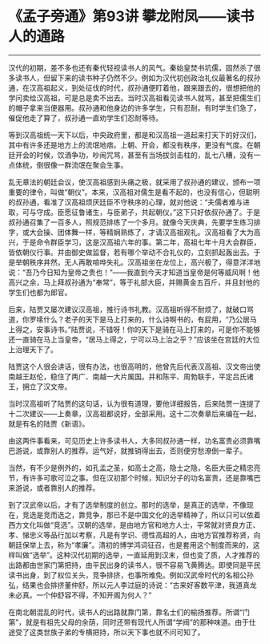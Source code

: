 # 《孟子旁通》第93讲 攀龙附凤——读书人的通路

------

汉代的初期，差不多也还有秦代轻视读书人的风气。秦始皇焚书坑儒，固然杀了很多读书人，但留下来的读书种子仍然不少。例如为汉代初创政治礼仪最著名的叔孙通，在汉高祖起义，到处征伐的时代，叔孙通便盯着他，跟来跟去的，很想把他的学问卖给汉高祖，可是总是卖不出去。当时汉高祖看见读书人就骂，甚至把儒生们的帽子拿来当便器用。叔孙通和他身边的许多学生，只有忍耐。有时学生们急了，催促他走了算了，叔孙通一直劝学生们忍耐等待。

等到汉高祖统一天下以后，中央政府里，都是和汉高祖一道起来打天下的好汉们，其中有许多还是地方上的流氓地痞。上朝、开会，都没有秩序，更没有气度。在朝廷开会的时候，饮酒争功，吵闹咒骂，甚至有当场拔剑击柱的，乱七八糟，没有一点体统，倒很像一群流氓在聚会生事。

乱无章法的朝廷会议，使汉高祖感到头痛之极，就采用了叔孙通的建议，颁布一项重要的律令，叫做“朝仪”。本来，汉高祖对儒生是看不起的，也没有信心，但聪明的叔孙通，看准了汉高祖烦厌廷臣不守秩序的心理，就对他说：“夫儒者难与进取，可与守成。臣愿征鲁诸生，与臣弟子，共起朝仪。”这下只好依叔孙通了。于是叔孙通召集了一百多人，照规范排练了一个多月。就像今天庆典，先要学生练习排字，或大会操、团体舞一样，等精娴熟练了，才请汉高祖观礼。汉高祖看了大为高兴，于是命令群臣学习，这是汉高祖六年的事。第二年，高祖七年十月大会群臣，皆依朝仪行事。并由御史做监督，若有哪个举动不合礼仪的，立刻抓起轰出去。于是举朝秩序井然，无人再敢喧哗失礼。汉高祖坐在龙位上，高兴极了，得意洋洋地说：“吾乃今日知为皇帝之贵也！”——我直到今天才知道当皇帝是何等威风啊！他高兴之余，马上拜叔孙通为“奉常”，等于礼部大臣，并赐黄金五百斤，并且封他的学生们也都为郎官。

后来，陆贾又屡次建议汉高祖，推行诗书礼教。汉高祖听得不耐烦了，就破口骂道，你罗嗦什么？老子的天下是马上打来的，什么诗啊书的，有屁用，“乃公居马上得之，安事诗书。”陆贾说，不错呀！你的天下是骑在马上打来的，可是你不能够还一直骑在马上当皇帝，“居马上得之，宁可以马上治之乎？”应该坐在宫廷的大位上治理天下了。

陆贾这个人很会讲话，很有办法，也很高明的，他曾先后代表汉高祖、汉文帝出使南越王赵伦，稳住了两广、南越一大片属国。并和陈平、周勃联手，平定吕氏诸王，拥立了汉文帝。

当时汉高祖听了陆贾的这句话，认为很有道理，要他详细报告，后来陆贾一连提了十二次建议——上奏章，汉高祖都说好，全部采用。这十二次奏章后来编在一起，就是有名的陆贾《新语》。

由这两件事看来，可见历史上许多读书人，大多同叔孙通一样，功名富贵必须靠嘴巴游说，或靠别人的推荐。运气好，就推销得出去，否则便穷愁潦倒一辈子。

当然，有不少是例外的，如孔孟之圣，如高士之高，隐士之隐，名臣大臣之精忠亮节，有许多可歌可泣之事。但在汉初那个时候，知识分子的功名富贵，还是靠嘴巴来游说，或者靠别人的推荐。

到了汉武帝以后，才有了选举制度的创立。那时的选举，是真正的选举，不像现在，竞选是竞而选之，靠竞争，那已不是中国文化的选举精神了，所以只可以依着西方文化叫做“竞选”。汉朝的选举，是由地方官和地方人士，平常就对贤良方正、孝、悌忠义等品行加以考察，凡是有学识、德性高超的人，由地方官推荐称贤，向朝廷保举上去，称为“孝廉”。清初的博学鸿词征召，也是套用这个制度而来的，这样叫做“选举”。这种汉代初期的选举，一直延用到汉末，但也变了质，人才推荐的出路都由世家门第把持，由平民出身的读书人，很不容易飞黄腾达。即使同是平民读书出身，到了权位关头，竞争排挤，也事所难免。例如汉武帝时代的名相公孙弘，结果也会排挤董仲舒，所以元人李过庭的诗说：“古来好客数平津，我道真龙未必真。一个仲舒容不得，不知开阁为何人？”

在南北朝混乱的时代，读书人的出路就靠门第，靠名士们的榆扬推荐。所谓“门第”，就是有祖先父母的余荫，同时还带有现代人所谓“学阀”的那种味道。由于仕途受了这类世族子弟的专横把持，所以天下事也就不问可知了。

